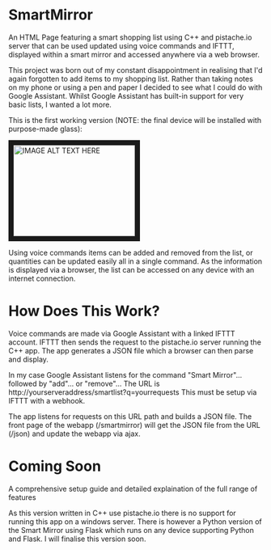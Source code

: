 # SmartMirror
An HTML Page featuring a smart shopping list using C++ and pistache.io server that can be used updated using voice commands and IFTTT, displayed within a smart mirror and accessed anywhere via a web browser.


This project was born out of my constant disappointment in realising that I'd again forgotten to add items to my shopping list. Rather than taking notes on my phone or using a pen and paper I decided to see what I could do with Google Assistant. Whilst Google Assistant has built-in support for very basic lists, I wanted a lot more. 

This is the first working version (NOTE: the final device will be installed with purpose-made glass):

<a href="http://www.youtube.com/watch?feature=player_embedded&v=5MTbVnx3QOY
" target="_blank"><img src="http://img.youtube.com/vi/5MTbVnx3QOY/0.jpg" 
alt="IMAGE ALT TEXT HERE" width="240" height="180" border="10" /></a>


Using voice commands items can be added and removed from the list, or quantities can be updated easily all in a single command.
As the information is displayed via a browser, the list can be accessed on any device with an internet connection. 

<h1>How Does This Work?</h1>

Voice commands are made via Google Assistant with a linked IFTTT account. IFTTT then sends the request to the pistache.io server running the C++ app. The app generates a JSON file which a browser can then parse and display. 

In my case Google Assistant listens for the command "Smart Mirror"... followed by "add"... or "remove"...
The URL is http://yourserveraddress/smartlist?q=yourrequests
This must be setup via IFTTT with a webhook.

The app listens for requests on this URL path and builds a JSON file. The front page of the webapp (/smartmirror) will get the JSON file from the URL (/json) and update the webapp via ajax. 

<h1>Coming Soon</h1>
A comprehensive setup guide and detailed explaination of the full range of features

As this version written in C++ use pistache.io there is no support for running this app on a windows server. There is however a Python version of the Smart Mirror using Flask which runs on any device supporting Python and Flask. I will finalise this version soon.
